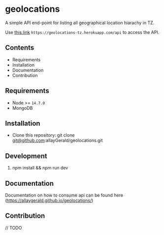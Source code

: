 # geolocations

A simple API end-point for listing all geographical location hiarachy in TZ.

Use [this link](https://geolocations-tz.herokuapp.com/api) `https://geolocations-tz.herokuapp.com/api` to access the API.

## Contents

- Requirements
- Installation
- Documentation
- Contribution

## Requirements

- Node >= `14.7.0`
- MongoDB

## Installation
- Clone this repository: git clone git@github.com:allayGerald/geolocations.git

## Development

1. npm install && npm run dev

## Documentation

Documentation on how to consume api can be found here (https://allaygerald.github.io/geolocations/)


## Contribution
 // TODO

